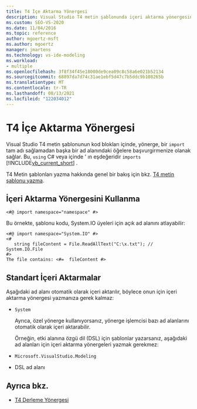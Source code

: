 ```yaml
---
title: T4 İçe Aktarma Yönergesi
description: Visual Studio T4 metin şablonunda içeri aktarma yönergesinin, tam nitelikli ad sağlamadan başka bir ad alanındaki öğelere başvurabileceğiniz hakkında bilgi edinin.
ms.custom: SEO-VS-2020
ms.date: 11/04/2016
ms.topic: reference
author: mgoertz-msft
ms.author: mgoertz
manager: jmartens
ms.technology: vs-ide-modeling
ms.workload:
- multiple
ms.openlocfilehash: 3f8f34f45e18000de9cea09c8c58a6e021b52134
ms.sourcegitcommit: 68897da7d74c31ae1ebf5d47c7b5ddc9b108265b
ms.translationtype: MT
ms.contentlocale: tr-TR
ms.lasthandoff: 08/13/2021
ms.locfileid: "122034012"
---
```

# <a name="t4-import-directive"></a>T4 İçe Aktarma Yönergesi

Visual Studio T4 metin şablonunun kod blokları içinde, yönerge, bir `import` tam adı sağlamadan başka bir ad alanındaki öğelere başvurgirmenize olanak sağlar. Bu, `using` C# veya içinde ' ın eşdeğeridir `imports` [!INCLUDE[vb_current_short](../debugger/includes/vb_current_short_md.md)] .

T4 Metin şablonları yazma hakkında genel bir bakış için bkz. [T4 metin şablonu yazma](../modeling/writing-a-t4-text-template.md).

## <a name="using-the-import-directive"></a>İçeri Aktarma Yönergesini Kullanma

```
<#@ import namespace="namespace" #>
```

 Bu örnekte, şablonu kodu, System.IO üyeleri için açık ad alanını atlayabilir:

```
<#@ import namespace="System.IO" #>
<#
   string fileContent = File.ReadAllText("C:\x.txt"); // System.IO.File
#>
The file contains: <#=  fileContent #>
```

## <a name="standard-imports"></a>Standart İçeri Aktarmalar
 Aşağıdaki ad alanı otomatik olarak içeri aktarılır, böylece onun için içeri aktarma yönergesi yazmanıza gerek kalmaz:

- `System`

  Ayrıca, özel yönerge kullanıyorsanız, yönerge işlemcisi bazı ad alanlarını otomatik olarak içeri aktarabilir.

  Örneğin, etki alanına özgü dil (DSL) için şablonlar yazarsanız, aşağıdaki ad alanları için içeri aktarma yönergeleri yazmak gerekmez:

- `Microsoft.VisualStudio.Modeling`

- DSL ad alanı

## <a name="see-also"></a>Ayrıca bkz.

- [T4 Derleme Yönergesi](../modeling/t4-assembly-directive.md)
